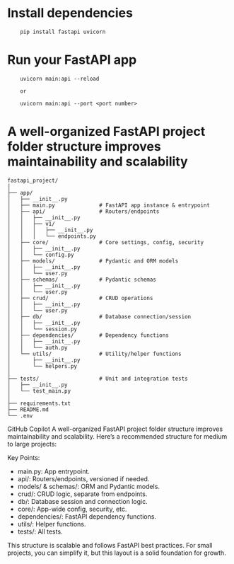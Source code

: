 # Install dependencies
``` 
    pip install fastapi uvicorn
``` 


# Run your FastAPI app
```
    uvicorn main:api --reload

    or

    uvicorn main:api --port <port number>
```

# A well-organized FastAPI project folder structure improves maintainability and scalability
```
fastapi_project/
│
├── app/
│   ├── __init__.py
│   ├── main.py              # FastAPI app instance & entrypoint
│   ├── api/                 # Routers/endpoints
│   │   ├── __init__.py
│   │   ├── v1/
│   │   │   ├── __init__.py
│   │   │   └── endpoints.py
│   ├── core/                # Core settings, config, security
│   │   ├── __init__.py
│   │   └── config.py
│   ├── models/              # Pydantic and ORM models
│   │   ├── __init__.py
│   │   └── user.py
│   ├── schemas/             # Pydantic schemas
│   │   ├── __init__.py
│   │   └── user.py
│   ├── crud/                # CRUD operations
│   │   ├── __init__.py
│   │   └── user.py
│   ├── db/                  # Database connection/session
│   │   ├── __init__.py
│   │   └── session.py
│   ├── dependencies/        # Dependency functions
│   │   ├── __init__.py
│   │   └── auth.py
│   └── utils/               # Utility/helper functions
│       ├── __init__.py
│       └── helpers.py
│
├── tests/                   # Unit and integration tests
│   ├── __init__.py
│   └── test_main.py
│
├── requirements.txt
├── README.md
└── .env
```


GitHub Copilot
A well-organized FastAPI project folder structure improves maintainability and scalability. Here’s a recommended structure for medium to large projects:

Key Points:

- main.py: App entrypoint.
- api/: Routers/endpoints, versioned if needed.
- models/ & schemas/: ORM and Pydantic models.
- crud/: CRUD logic, separate from endpoints.
- db/: Database session and connection logic.
- core/: App-wide config, security, etc.
- dependencies/: FastAPI dependency functions.
- utils/: Helper functions.
- tests/: All tests.

This structure is scalable and follows FastAPI best practices. For small projects, you can simplify it, but this layout is a solid foundation for growth.